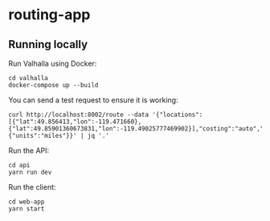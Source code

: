 # routing-app

## Running locally

Run Valhalla using Docker:

```
cd valhalla
docker-compose up --build
```

You can send a test request to ensure it is working:

```
curl http://localhost:8002/route --data '{"locations":[{"lat":49.856413,"lon":-119.471660},{"lat":49.85901360673831,"lon":-119.49025777469902}],"costing":"auto","directions_options":{"units":"miles"}}' | jq '.'
```

Run the API:

```
cd api
yarn run dev
```

Run the client:

```
cd web-app
yarn start
```
